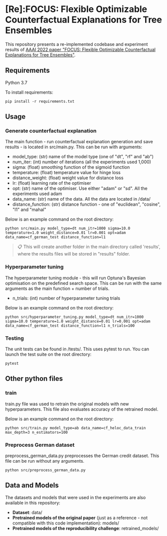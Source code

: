 # [Re]:FOCUS: Flexible Optimizable Counterfactual Explanations for Tree Ensembles

This repository presents a re-implemented codebase and experiment results of [AAAI 2022 paper "FOCUS: Flexible Optimizable Counterfactual Explanations for Tree Ensembles"](https://arxiv.org/abs/1911.12199).

## Requirements
Python 3.7

To install requirements:

```setup
pip install -r requirements.txt
```

## Usage
### Generate counterfactual explanation
The main function - run counterfactual explanation generation and save results - is located in src/main.py.
This can be run with arguments:
- model_type: (str) name of the model type (one of "dt", "rf" and "ab")
- num_iter: (int) number of iterations (all the experiments used 1,000)
- sigma: (float) smoothing function of the sigmoid function
- temperature: (float) temperature value for hinge loss
- distance_weight: (float) weight value for distance loss
- lr: (float) learning rate of the optimiser
- opt: (str) name of the optimiser. Use either "adam" or "sd". All the experiments used adam
- data_name: (str) name of the data. All the data are located in /data/
- distance_function: (str) distance function - one of "euclidean", "cosine", "l1" and "mahal"

Below is an example command on the root directory:
```text
python src/main.py model_type=dt num_itr=1000 sigma=10.0 temperature=1.0 weight_distance=0.01 lr=0.001 opt=adam data_name=cf_german_test distance_function=l1
```
>📋  This will create another folder in the main directory called 'results', where the results files will be
> stored in "results" folder.

### Hyperparameter tuning
The hyperparameter tuning module - this will run Optuna's Bayesian optimisation on the predefined search space.
This can be run with the same arguments as the main function + number of trials.
- n_trials: (int) number of hyperparameter tuning trials

Below is an example command on the root directory:
```text
python src/hyperparameter_tuning.py model_type=dt num_itr=1000 sigma=10.0 temperature=1.0 weight_distance=0.01 lr=0.001 opt=adam data_name=cf_german_test distance_function=l1 n_trials=100
```

### Testing
The unit tests can be found in /tests/. This uses pytest to run. You can launch the test suite on the root directory:
```text
pytest
```

## Other python files
### train
train.py file was used to retrain the original models with new hyperparameters.
This file also evaluates accuracy of the retrained model.

Below is an example command on the root directory:
```text
python src/train.py model_type=ab data_name=cf_heloc_data_train max_depth=3 n_estimators=100
```

### Preprocess German dataset
preprocess_german_data.py preprocesses the German credit dataset. This file can be run without any arguments.
```text
python src/preprocess_german_data.py
```

## Data and Models

The datasets and models that were used in the experiments are also available in this repository:
- **Dataset**: data/
- **Pretrained models of the original paper** (just as a reference - not compatible with this code implementation): models/
- **Pretrained models of the reproducibility challenge**: retrained_models/
